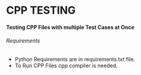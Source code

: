 # CPP TESTING

#### Testing CPP Files with multiple Test Cases at Once

###### Requirements
* Python Requirements are in requirements.txt file.
* To Run CPP Files cpp compiler is needed.
